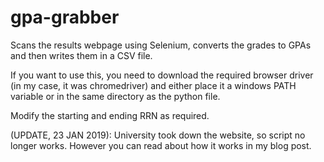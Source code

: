 # gpa-grabber
Scans the results webpage using Selenium, converts the grades to GPAs and then writes them in a CSV file. 

If you want to use this, you need to download the required browser driver (in my case, it was chromedriver) and either place it a windows PATH variable or in the same directory as the python file.

Modify the starting and ending RRN as required.

(UPDATE, 23 JAN 2019):
University took down the website, so script no longer works. However you can read about how it works in my blog post.
